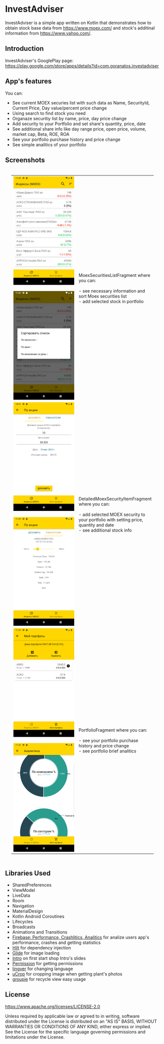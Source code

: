 InvestAdviser
=============

InvestAdviser is a simple app written on Kotlin that demonstrates how to obtain stock base data from
https://www.moex.com/ and stock's additinal information from https://www.yahoo.com/.

Introduction
------------

InvestAdviser's GooglePlay page: https://play.google.com/store/apps/details?id=com.goranatos.investadviser

App's features
------------
You can:
* See current MOEX securies list with such data as Name, SecurityId, Current Price, Day value/percent price change
* Using search to find stock you need
* Organaze securitiy list by name, price, day price change
* Add security to your Portfolio and set share's quantity, price, date
* See additional share info like day range price, open price, volume, market cap, Beta, ROE, ROA
* See your portfolio purchase history and price change
* See simple analitics of your portfolio 

Screenshots
-----------

<table style="padding:20px">
  <tr>
    <td>
      <img src="screenshots/moex_sec_list.png"  alt="1" width = 260px>
      &nbsp;&nbsp;&nbsp;&nbsp;
      <img src="screenshots/moex_sorting_options.png" alt="2" width = 260px >
    </td>
    <td width="30%">
      MoexSecuritiesListFragment where you can:<br><br>
      - see necessary information and sort Moex securities list<br>
      - add selected stock in portfolio</td>
  </tr>
  
   <tr>
    <td>
      <img src="screenshots/add_sec.png"  alt="1" width = 260px>
      &nbsp;&nbsp;&nbsp;&nbsp;
      <img src="screenshots/sec_detailed_info.png" alt="2" width = 260px >
    </td>
    <td width="30%">
      DetailedMoexSecurityItemFragment where you can: <br><br>
      - add selected MOEX security to your portfolio with setting price, quantity and date <br>
      - see additional stock info</td>
  </tr>
  
  <tr>
    <td>
      <img src="screenshots/user_portfolio.png"  alt="1" width = 260px>
      &nbsp;&nbsp;&nbsp;&nbsp;
      <img src="screenshots/portfolio_analitics.png" alt="2" width = 260px >
    </td>
    <td width="30%">
      PortfolioFragment where you can:<br><br> 
      - see your portfolio purchase history and price change<br>
      - see portfolio brief analitics<br>
    </td>
  </tr>
  
</table>

  
Libraries Used
--------------

* SharedPreferences
* ViewModel
* LiveData
* Room
* Navigation
* MaterialDesign
* Kotlin Android Coroutines
* Lifecycles
* Broadcasts
* Animations and Transitions
* [Firebase: Performance, Crashlitics, Analitics][0] for analize users app's performance, crashes and getting statistics
* [Hilt][1] for dependency injection
* [Glide][2] for image loading
* [Intro][3] on first start shop Intro's slides 
* [Permission][4] for getting permissions
* [lingver][5] for changing language
* [uCrop][6] for cropping image when getting plant's photos
* [groupie][7] for recycle view easy usage

[0]: https://firebase.google.com/
[1]: https://dagger.dev/hilt/
[2]: https://bumptech.github.io/glide/
[3]: https://github.com/AppIntro/AppIntro
[4]: https://github.com/permissions-dispatcher/PermissionsDispatcher
[5]: https://github.com/YarikSOffice/lingver
[6]: https://github.com/Yalantis/uCrop
[7]: https://github.com/lisawray/groupie

License
-------

  https://www.apache.org/licenses/LICENSE-2.0

Unless required by applicable law or agreed to in writing, software
distributed under the License is distributed on an "AS IS" BASIS, WITHOUT
WARRANTIES OR CONDITIONS OF ANY KIND, either express or implied.  See the
License for the specific language governing permissions and limitations under
the License.
